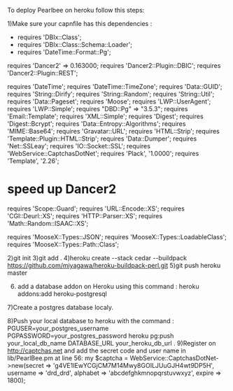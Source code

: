 To deploy Pearlbee on heroku follow this steps:

1)Make sure your capnfile has this dependencies :

* requires 'DBIx::Class';
* requires 'DBIx::Class::Schema::Loader';
* requires 'DateTime::Format::Pg';

requires 'Dancer2' => 0.163000;
requires 'Dancer2::Plugin::DBIC';
requires 'Dancer2::Plugin::REST';

requires 'DateTime';
requires 'DateTime::TimeZone';
requires 'Data::GUID';
requires 'String::Dirify';
requires 'String::Random';
requires 'String::Util';
requires 'Data::Pageset';
requires 'Moose';
requires 'LWP::UserAgent';
requires 'LWP::Simple';
requires "DBD::Pg" => "3.5.3";
requires 'Email::Template';
requires 'XML::Simple';
requires 'Digest';
requires 'Digest::Bcrypt';
requires 'Data::Entropy::Algorithms';
requires 'MIME::Base64';
requires 'Gravatar::URL';
requires 'HTML::Strip';
requires 'Template::Plugin::HTML::Strip';
requires 'Data::Dumper';
requires 'Net::SSLeay';
requires 'IO::Socket::SSL';
requires 'WebService::CaptchasDotNet';
requires 'Plack', '1.0000';
requires 'Template', '2.26';

# speed up Dancer2
requires 'Scope::Guard';
requires 'URL::Encode::XS';
requires 'CGI::Deurl::XS';
requires 'HTTP::Parser::XS';
requires 'Math::Random::ISAAC::XS';

requires 'MooseX::Types::JSON';
requires 'MooseX::Types::LoadableClass';
requires 'MooseX::Types::Path::Class';

2)git init
3)git add .
4)heroku create --stack cedar --buildpack https://github.com/miyagawa/heroku-buildpack-perl.git
5)git push heroku master

6) add a database addon on Heroku using this command : heroku addons:add heroku-postgresql

7)Create a postgres database localy.

8)Push your local database to heroku with the command :
PGUSER=your_postgres_username PGPASSWORD=your_postgres_password heroku pg:push your_local_db_name DATABASE_URL your_heroku_db_url .
9)Register on http://captchas.net and add the secret code and user name in lib/PearlBee.pm at line 56:
    my $captcha = WebService::CaptchasDotNet->new(secret   => 'g4VE1IEwYCGjCM7M14Mwy8GOILJUuGJH4wt9DP5H',
                                            username =>   'drd_drd',
                                            alphabet => 'abcdefghkmnopqrstuvwxyz',
                                            expire   => 1800); 


